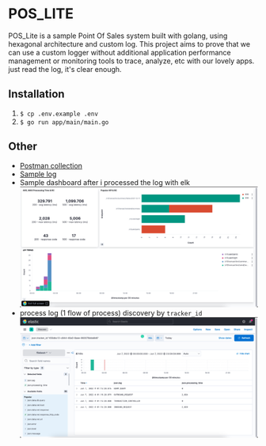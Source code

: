 # POS_LITE
POS_Lite is a sample Point Of Sales system built with golang, using hexagonal architecture and custom log.
This project aims to prove that we can use a custom logger without additional application performance management or monitoring tools to trace, analyze, etc with our lovely apps. just read the log, it's clear enough.

## Installation
1. `$ cp .env.example .env`
2. `$ go run app/main/main.go`

## Other
- [Postman collection](https://www.getpostman.com/collections/1de1fc55c2e35e56d0b3)
- [Sample log](/docs/sample_log.md)
- Sample dashboard after i processed the log with elk
![dashboard](/docs/dashboard.png)
- process log (1 flow of process) discovery by `tracker_id`
![dashboard](/docs/process%20log%20with%20tracker.png)